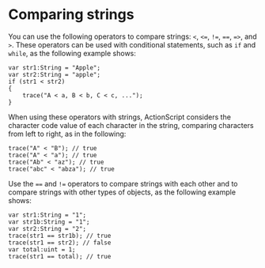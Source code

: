 # Comparing strings

<div>

You can use the following operators to compare strings: `<`, `<=`, `!=`, `==`,
`=>`, and `>`. These operators can be used with conditional statements, such as
`if` and `while`, as the following example shows:

    var str1:String = "Apple";
    var str2:String = "apple";
    if (str1 < str2)
    {
        trace("A < a, B < b, C < c, ...");
    }

When using these operators with strings, ActionScript considers the character
code value of each character in the string, comparing characters from left to
right, as in the following:

    trace("A" < "B"); // true
    trace("A" < "a"); // true
    trace("Ab" < "az"); // true
    trace("abc" < "abza"); // true

Use the `==` and `!=` operators to compare strings with each other and to
compare strings with other types of objects, as the following example shows:

    var str1:String = "1";
    var str1b:String = "1";
    var str2:String = "2";
    trace(str1 == str1b); // true
    trace(str1 == str2); // false
    var total:uint = 1;
    trace(str1 == total); // true

</div>
